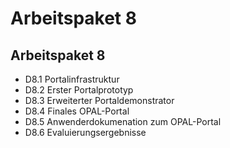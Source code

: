 # Arbeitspaket 8

## Arbeitspaket 8

- D8.1 Portalinfrastruktur
- D8.2 Erster Portalprototyp
- D8.3 Erweiterter Portaldemonstrator
- D8.4 Finales OPAL-Portal
- D8.5 Anwenderdokumenation zum OPAL-Portal
- D8.6 Evaluierungsergebnisse

